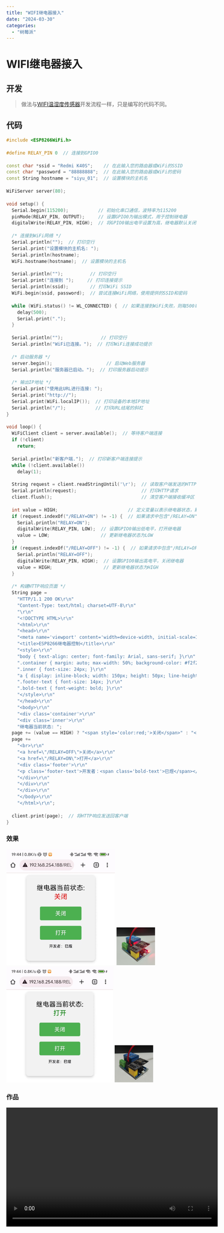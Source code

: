```yaml
---
title: "WIFI继电器接入"
date: "2024-03-30"
categories: 
  - "树莓派"
---
```

# WIFI继电器接入

## 开发
> 做法与[WIFI温湿度传感器](wifi%e6%b8%a9%e6%b9%bf%e5%ba%a6%e4%bc%a0%e6%84%9f%e5%99%a8%e6%8e%a5%e5%85%a5 "WIFI温湿度传感器")开发流程一样，只是编写的代码不同。

## 代码
``` cpp
#include <ESP8266WiFi.h>

#define RELAY_PIN 0  // 连接到GPIO0

const char *ssid = "Redmi K40S";    // 在此输入您的路由器或WiFi的SSID
const char *password = "88888888";  // 在此输入您的路由器或WiFi的密码
const String hostname = "siyu_01";  // 设置模块的主机名

WiFiServer server(80);

void setup() {
  Serial.begin(115200);           // 初始化串口通信，波特率为115200
  pinMode(RELAY_PIN, OUTPUT);     // 设置GPIO0为输出模式，用于控制继电器
  digitalWrite(RELAY_PIN, HIGH);  // 将GPIO0输出电平设置为高，继电器默认关闭状态

  /* 连接到WiFi网络 */
  Serial.println("");  // 打印空行
  Serial.print("设置模块的主机名: ");
  Serial.println(hostname);
  WiFi.hostname(hostname);  // 设置模块的主机名

  Serial.println("");          // 打印空行
  Serial.print("连接到 ");     // 打印连接提示
  Serial.println(ssid);        // 打印WiFi SSID
  WiFi.begin(ssid, password);  // 尝试连接WiFi网络，使用提供的SSID和密码

  while (WiFi.status() != WL_CONNECTED) {  // 如果连接到WiFi失败，则每500毫秒重试一次
    delay(500);
    Serial.print(".");
  }

  Serial.println("");              // 打印空行
  Serial.println("WiFi已连接。");  // 打印WiFi连接成功提示

  /* 启动服务器 */
  server.begin();                    // 启动Web服务器
  Serial.println("服务器已启动。");  // 打印服务器启动提示

  /* 输出IP地址 */
  Serial.print("使用此URL进行连接: ");
  Serial.print("http://");
  Serial.print(WiFi.localIP());  // 打印设备的本地IP地址
  Serial.println("/");           // 打印URL结尾的斜杠
}

void loop() {
  WiFiClient client = server.available();  // 等待客户端连接
  if (!client)
    return;

  Serial.println("新客户端.");  // 打印新客户端连接提示
  while (!client.available())
    delay(1);

  String request = client.readStringUntil('\r');  // 读取客户端发送的HTTP请求
  Serial.println(request);                        // 打印HTTP请求
  client.flush();                                 // 清空客户端接收缓冲区

  int value = HIGH;                          // 定义变量以表示继电器状态，默认为HIGH（关闭）
  if (request.indexOf("/RELAY=ON") != -1) {  // 如果请求中包含"/RELAY=ON"，则打开继电器
    Serial.println("RELAY=ON");
    digitalWrite(RELAY_PIN, LOW);  // 设置GPIO0输出低电平，打开继电器
    value = LOW;                   // 更新继电器状态为LOW
  }
  if (request.indexOf("/RELAY=OFF") != -1) {  // 如果请求中包含"/RELAY=OFF"，则关闭继电器
    Serial.println("RELAY=OFF");
    digitalWrite(RELAY_PIN, HIGH);  // 设置GPIO0输出高电平，关闭继电器
    value = HIGH;                   // 更新继电器状态为HIGH
  }

  /* 构建HTTP响应页面 */
  String page =
    "HTTP/1.1 200 OK\r\n"
    "Content-Type: text/html; charset=UTF-8\r\n"
    "\r\n"
    "<!DOCTYPE HTML>\r\n"
    "<html>\r\n"
    "<head>\r\n"
    "<meta name='viewport' content='width=device-width, initial-scale=1'>\r\n"  // 调整视口宽度为设备宽度
    "<title>ESP8266继电器控制</title>\r\n"
    "<style>\r\n"
    "body { text-align: center; font-family: Arial, sans-serif; }\r\n"
    ".container { margin: auto; max-width: 50%; background-color: #f2f2f2; border-radius: 10px; padding: 30px; box-shadow: 0 4px 8px 0 rgba(0, 0, 0, 0.2); }\r\n"
    ".inner { font-size: 24px; }\r\n"
    "a { display: inline-block; width: 150px; height: 50px; line-height: 50px; color: #fff; background-color: #4CAF50; margin-top: 20px; text-decoration: none; border-radius: 5px; font-size: 20px; }\r\n"
    ".footer-text { font-size: 14px; }\r\n"
    ".bold-text { font-weight: bold; }\r\n"
    "</style>\r\n"
    "</head>\r\n"
    "<body>\r\n"
    "<div class='container'>\r\n"
    "<div class='inner'>\r\n"
    "继电器当前状态: ";
  page += (value == HIGH) ? "<span style='color:red;'>关闭</span>" : "<span style='color:green;'>打开</span>";
  page +=
    "<br>\r\n"
    "<a href=\"/RELAY=OFF\">关闭</a>\r\n"
    "<a href=\"/RELAY=ON\">打开</a>\r\n"
    "<div class='footer'>\r\n"
    "<p class='footer-text'>开发者：<span class='bold-text'>巳煜</span></p>\r\n"
    "</div>\r\n"
    "</div>\r\n"
    "</div>\r\n"
    "</body>\r\n"
    "</html>\r\n";

  client.print(page);  // 将HTTP响应发送回客户端
}

```

### **效果**

<img src="images/jidianqi_01.jpg" style="zoom:30%;" onclick="window.open('images/jidianqi_01.jpg')"/>
<img src="images/jidianqi_02.jpg" style="zoom:10%;" onclick="window.open('images/jidianqi_02.jpg')"/>
<img src="images/jidianqi_03.jpg" style="zoom:30%;" onclick="window.open('images/jidianqi_03.jpg')"/>
<img src="images/jidianqi_04.jpg" style="zoom:10%;" onclick="window.open('images/jidianqi_04.jpg')"/>

### **作品**

<video width="560" height="315" controls>
  <source src="http://qiniu.dev-share.top/iot/zuopin_01.mp4" type="video/mp4">
</video>
